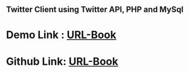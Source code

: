  ## Twitter Client using Twitter API, PHP and MySql

# Demo Link : [URL-Book](http://urlbook.ml)

# Github Link: [URL-Book](https://jatinchauhan1998.github.io/twitter-client/)
